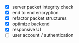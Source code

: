 - [x] server packet integrity check
- [x] end to end encryption
- [x] refactor packet structures
- [x] optimize backend
- [x] responsive UI
- [ ] user account / authentication
